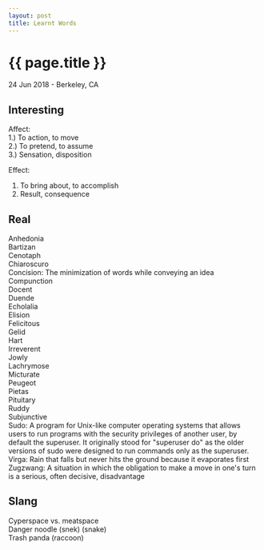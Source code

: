 ```yaml
---
layout: post
title: Learnt Words
---
```


{{ page.title }}
================

<p class="meta">24 Jun 2018 - Berkeley, CA</p>

## Interesting
Affect:  
1.) To action, to move  
2.) To pretend, to assume  
3.) Sensation, disposition  

Effect:  
1) To bring about, to accomplish  
2) Result, consequence  

## Real
Anhedonia  
Bartizan  
Cenotaph  
​Chiaroscuro  
​Concision: The minimization of words while conveying an idea  
Compunction  
Docent  
​Duende  
Echolalia  
Elision  
Felicitous  
Gelid  
Hart  
Irreverent  
Jowly  
Lachrymose  
Micturate  
Peugeot  
Pietas  
Pituitary  
Ruddy  
Subjunctive  
Sudo: A program for Unix-like computer operating systems that allows users to run programs with the security privileges of another user, by default the superuser. It originally stood for "superuser do" as the older versions of sudo were designed to run commands only as the superuser.  
Virga: Rain that falls but never hits the ground because it evaporates first  
Zugzwang: A situation in which the obligation to make a move in one's turn is a serious, often decisive, disadvantage  

## Slang
Cyperspace vs. meatspace  
Danger noodle (snek) (snake)  
Trash panda (raccoon)  